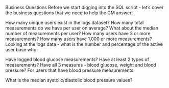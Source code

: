 Business Questions
Before we start digging into the SQL script - let’s cover the business questions that we need to help the GM answer!

How many unique users exist in the logs dataset?
How many total measurements do we have per user on average?
What about the median number of measurements per user?
How many users have 3 or more measurements?
How many users have 1,000 or more measurements?
Looking at the logs data - what is the number and percentage of the active user base who:

Have logged blood glucose measurements?
Have at least 2 types of measurements?
Have all 3 measures - blood glucose, weight and blood pressure?
For users that have blood pressure measurements:

What is the median systolic/diastolic blood pressure values?
